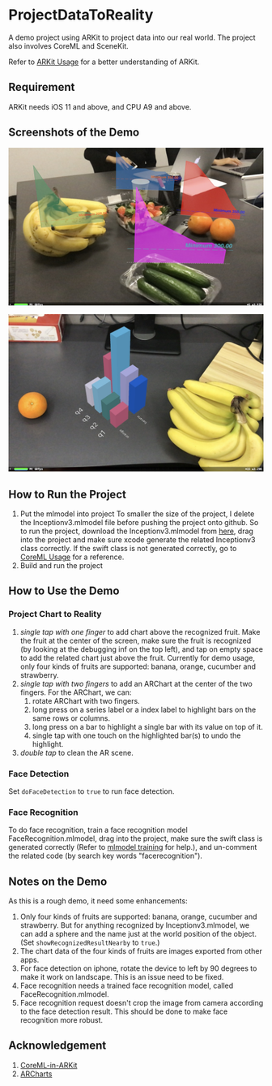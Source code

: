 # ProjectDataToReality

A demo project using ARKit to project data into our real world. The project also involves CoreML and SceneKit. 

Refer to [ARKit Usage](http://hongchaozhang.github.io/blog/2017/12/28/arkit-usage/) for a better understanding of ARKit.

## Requirement

ARKit needs iOS 11 and above, and CPU A9 and above. 

## Screenshots of the Demo

![project data to reality](AppScreenshot-1-ProjectDossierToReality.jpg)

![project 3D chart into reality](AppScreenshot-2-CompareData.jpg)

## How to Run the Project

1. Put the mlmodel into project
    To smaller the size of the project, I delete the Inceptionv3.mlmodel file before pushing the project onto github. So to run the project, download the Inceptionv3.mlmodel from [here](https://developer.apple.com/machine-learning/), drag into the project and make sure xcode generate the related Inceptionv3 class correctly. If the swift class is not generated correctly, go to [CoreML Usage](http://hongchaozhang.github.io/blog/2017/12/28/coreml-usage/#model-usage) for a reference.
1. Build and run the project

## How to Use the Demo

### Project Chart to Reality

1. *single tap with one finger* to add chart above the recognized fruit.
    Make the fruit at the center of the screen, make sure the fruit is recognized (by looking at the debugging inf on the top left), and tap on empty space to add the related chart just above the fruit. Currently for demo usage, only four kinds of fruits are supported: banana, orange, cucumber and strawberry.
1. *single tap with two fingers* to add an ARChart at the center of the two fingers. For the ARChart, we can:
    1. rotate ARChart with two fingers.
    1. long press on a series label or a index label to highlight bars on the same rows or columns.
    1. long press on a bar to highlight a single bar with its value on top of it.
    1. single tap with one touch on the highlighted bar(s) to undo the highlight.
1. *double tap* to clean the AR scene.

### Face Detection

Set `doFaceDetection` to `true` to run face detection.

### Face Recognition

To do face recognition, train a face recognition model FaceRecognition.mlmodel, drag into the project, make sure the swift class is generated correctly (Refer to [mlmodel training](http://hongchaozhang.github.io/blog/2017/12/28/coreml-usage/#model-training) for help.), and un-comment the related code (by search key words "facerecognition").

## Notes on the Demo

As this is a rough demo, it need some enhancements:

1. Only four kinds of fruits are supported: banana, orange, cucumber and strawberry. But for anything recognized by Inceptionv3.mlmodel, we can add a sphere and the name just at the world position of the object. (Set `showRecognizedResultNearby` to `true`.)
1. The chart data of the four kinds of fruits are images exported from other apps.
1. For face detection on iphone, rotate the device to left by 90 degrees to make it work on landscape. This is an issue need to be fixed.
1. Face recognition needs a trained face recognition model, called FaceRecognition.mlmodel.
1. Face recognition request doesn't crop the image from camera according to the face detection result. This should be done to make face recognition more robust.

## Acknowledgement

1. [CoreML-in-ARKit](https://github.com/hanleyweng/CoreML-in-ARKit)
1. [ARCharts](https://github.com/Boris-Em/ARCharts)

